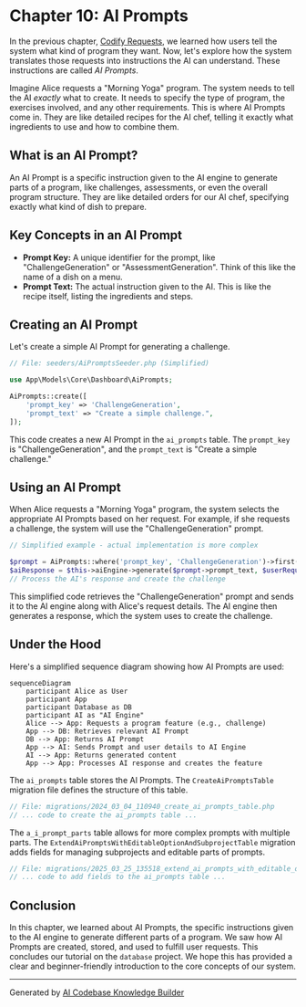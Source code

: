 # Chapter 10: AI Prompts

In the previous chapter, [Codify Requests](09_codify_requests.md), we learned how users tell the system what kind of program they want.  Now, let's explore how the system translates those requests into instructions the AI can understand. These instructions are called *AI Prompts*.

Imagine Alice requests a "Morning Yoga" program.  The system needs to tell the AI *exactly* what to create.  It needs to specify the type of program, the exercises involved, and any other requirements.  This is where AI Prompts come in. They are like detailed recipes for the AI chef, telling it exactly what ingredients to use and how to combine them.

## What is an AI Prompt?

An AI Prompt is a specific instruction given to the AI engine to generate parts of a program, like challenges, assessments, or even the overall program structure.  They are like detailed orders for our AI chef, specifying exactly what kind of dish to prepare.

## Key Concepts in an AI Prompt

* **Prompt Key:** A unique identifier for the prompt, like "ChallengeGeneration" or "AssessmentGeneration".  Think of this like the name of a dish on a menu.
* **Prompt Text:** The actual instruction given to the AI.  This is like the recipe itself, listing the ingredients and steps.

## Creating an AI Prompt

Let's create a simple AI Prompt for generating a challenge.

```php
// File: seeders/AiPromptsSeeder.php (Simplified)

use App\Models\Core\Dashboard\AiPrompts;

AiPrompts::create([
    'prompt_key' => 'ChallengeGeneration',
    'prompt_text' => "Create a simple challenge.",
]);
```

This code creates a new AI Prompt in the `ai_prompts` table.  The `prompt_key` is "ChallengeGeneration", and the `prompt_text` is "Create a simple challenge."

## Using an AI Prompt

When Alice requests a "Morning Yoga" program, the system selects the appropriate AI Prompts based on her request.  For example, if she requests a challenge, the system will use the "ChallengeGeneration" prompt.

```php
// Simplified example - actual implementation is more complex

$prompt = AiPrompts::where('prompt_key', 'ChallengeGeneration')->first();
$aiResponse = $this->aiEngine->generate($prompt->prompt_text, $userRequestDetails);
// Process the AI's response and create the challenge
```

This simplified code retrieves the "ChallengeGeneration" prompt and sends it to the AI engine along with Alice's request details. The AI engine then generates a response, which the system uses to create the challenge.

## Under the Hood

Here's a simplified sequence diagram showing how AI Prompts are used:

```mermaid
sequenceDiagram
    participant Alice as User
    participant App
    participant Database as DB
    participant AI as "AI Engine"
    Alice --> App: Requests a program feature (e.g., challenge)
    App --> DB: Retrieves relevant AI Prompt
    DB --> App: Returns AI Prompt
    App --> AI: Sends Prompt and user details to AI Engine
    AI --> App: Returns generated content
    App --> App: Processes AI response and creates the feature
```

The `ai_prompts` table stores the AI Prompts. The `CreateAiPromptsTable` migration file defines the structure of this table.

```php
// File: migrations/2024_03_04_110940_create_ai_prompts_table.php
// ... code to create the ai_prompts table ...
```

The `a_i_prompt_parts` table allows for more complex prompts with multiple parts. The `ExtendAiPromptsWithEditableOptionAndSubprojectTable` migration adds fields for managing subprojects and editable parts of prompts.

```php
// File: migrations/2025_03_25_135518_extend_ai_prompts_with_editable_option_and_subproject_table.php
// ... code to add fields to the ai_prompts table ...
```

## Conclusion

In this chapter, we learned about AI Prompts, the specific instructions given to the AI engine to generate different parts of a program. We saw how AI Prompts are created, stored, and used to fulfill user requests.  This concludes our tutorial on the `database` project.  We hope this has provided a clear and beginner-friendly introduction to the core concepts of our system.


---

Generated by [AI Codebase Knowledge Builder](https://github.com/The-Pocket/Tutorial-Codebase-Knowledge)